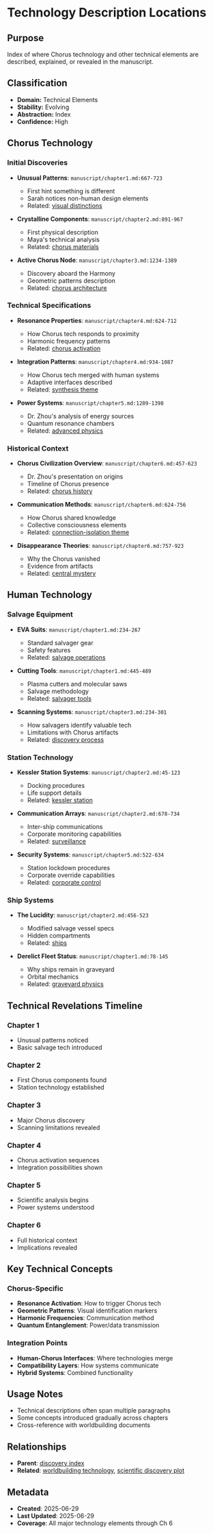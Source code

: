 # Technology Description Locations

## Purpose
Index of where Chorus technology and other technical elements are described, explained, or revealed in the manuscript.

## Classification
- **Domain:** Technical Elements
- **Stability:** Evolving
- **Abstraction:** Index
- **Confidence:** High

## Chorus Technology

### Initial Discoveries
- **Unusual Patterns**: `manuscript/chapter1.md:667-723`
  - First hint something is different
  - Sarah notices non-human design elements
  - Related: [visual distinctions](../../elements/worldbuilding/visual-distinctions.md)

- **Crystalline Components**: `manuscript/chapter2.md:891-967`
  - First physical description
  - Maya's technical analysis
  - Related: [chorus materials](../../elements/worldbuilding/chorus-materials.md)

- **Active Chorus Node**: `manuscript/chapter3.md:1234-1389`
  - Discovery aboard the Harmony
  - Geometric patterns description
  - Related: [chorus architecture](../../elements/worldbuilding/chorus-architecture.md)

### Technical Specifications

- **Resonance Properties**: `manuscript/chapter4.md:624-712`
  - How Chorus tech responds to proximity
  - Harmonic frequency patterns
  - Related: [chorus activation](../../elements/worldbuilding/chorus-activation.md)

- **Integration Patterns**: `manuscript/chapter4.md:934-1087`
  - How Chorus tech merged with human systems
  - Adaptive interfaces described
  - Related: [synthesis theme](../../elements/themes/synthesis.md)

- **Power Systems**: `manuscript/chapter5.md:1289-1398`
  - Dr. Zhou's analysis of energy sources
  - Quantum resonance chambers
  - Related: [advanced physics](../../elements/worldbuilding/advanced-physics.md)

### Historical Context

- **Chorus Civilization Overview**: `manuscript/chapter6.md:457-623`
  - Dr. Zhou's presentation on origins
  - Timeline of Chorus presence
  - Related: [chorus history](../../elements/worldbuilding/chorus-history.md)

- **Communication Methods**: `manuscript/chapter6.md:624-756`
  - How Chorus shared knowledge
  - Collective consciousness elements
  - Related: [connection-isolation theme](../../elements/themes/connection-isolation.md)

- **Disappearance Theories**: `manuscript/chapter6.md:757-923`
  - Why the Chorus vanished
  - Evidence from artifacts
  - Related: [central mystery](../../elements/plot/central-mystery.md)

## Human Technology

### Salvage Equipment
- **EVA Suits**: `manuscript/chapter1.md:234-267`
  - Standard salvager gear
  - Safety features
  - Related: [salvage operations](../../elements/worldbuilding/salvage-operations.md)

- **Cutting Tools**: `manuscript/chapter1.md:445-489`
  - Plasma cutters and molecular saws
  - Salvage methodology
  - Related: [salvager tools](../../elements/worldbuilding/salvager-tools.md)

- **Scanning Systems**: `manuscript/chapter3.md:234-301`
  - How salvagers identify valuable tech
  - Limitations with Chorus artifacts
  - Related: [discovery process](../../elements/plot/discovery-process.md)

### Station Technology
- **Kessler Station Systems**: `manuscript/chapter2.md:45-123`
  - Docking procedures
  - Life support details
  - Related: [kessler station](../../elements/worldbuilding/kessler-station.md)

- **Communication Arrays**: `manuscript/chapter2.md:678-734`
  - Inter-ship communications
  - Corporate monitoring capabilities
  - Related: [surveillance](../../elements/plot/surveillance.md)

- **Security Systems**: `manuscript/chapter5.md:522-634`
  - Station lockdown procedures
  - Corporate override capabilities
  - Related: [corporate control](../../elements/plot/corporate-control.md)

### Ship Systems
- **The Lucidity**: `manuscript/chapter2.md:456-523`
  - Modified salvage vessel specs
  - Hidden compartments
  - Related: [ships](../../elements/worldbuilding/ships.md)

- **Derelict Fleet Status**: `manuscript/chapter1.md:78-145`
  - Why ships remain in graveyard
  - Orbital mechanics
  - Related: [graveyard physics](../../elements/worldbuilding/graveyard-physics.md)

## Technical Revelations Timeline

### Chapter 1
- Unusual patterns noticed
- Basic salvage tech introduced

### Chapter 2
- First Chorus components found
- Station technology established

### Chapter 3
- Major Chorus discovery
- Scanning limitations revealed

### Chapter 4
- Chorus activation sequences
- Integration possibilities shown

### Chapter 5
- Scientific analysis begins
- Power systems understood

### Chapter 6
- Full historical context
- Implications revealed

## Key Technical Concepts

### Chorus-Specific
- **Resonance Activation**: How to trigger Chorus tech
- **Geometric Patterns**: Visual identification markers
- **Harmonic Frequencies**: Communication method
- **Quantum Entanglement**: Power/data transmission

### Integration Points
- **Human-Chorus Interfaces**: Where technologies merge
- **Compatibility Layers**: How systems communicate
- **Hybrid Systems**: Combined functionality

## Usage Notes
- Technical descriptions often span multiple paragraphs
- Some concepts introduced gradually across chapters
- Cross-reference with worldbuilding documents

## Relationships
- **Parent**: [discovery index](../index.md)
- **Related**: [worldbuilding technology](../../worldbuilding/technology.md), [scientific discovery plot](../../plot/scientific-discovery.md)

## Metadata
- **Created**: 2025-06-29
- **Last Updated**: 2025-06-29
- **Coverage**: All major technology elements through Ch 6